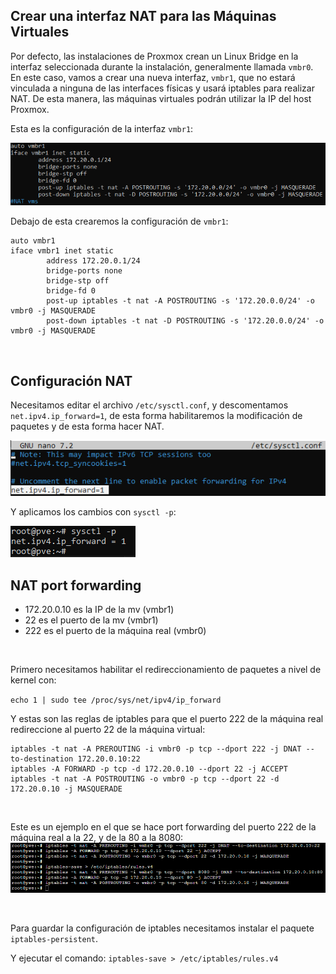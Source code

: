 ## Crear una interfaz NAT para las Máquinas Virtuales

Por defecto, las instalaciones de Proxmox crean un Linux Bridge en la interfaz seleccionada durante la instalación, generalmente llamada `vmbr0`. En este caso, vamos a crear una nueva interfaz, `vmbr1`, que no estará vinculada a ninguna de las interfaces físicas y usará iptables para realizar NAT. De esta manera, las máquinas virtuales podrán utilizar la IP del host Proxmox.

Esta es la configuración de la interfaz `vmbr1`:

![](./img/01.png)

Debajo de esta crearemos la configuración de `vmbr1`:

```
auto vmbr1
iface vmbr1 inet static
        address 172.20.0.1/24
        bridge-ports none
        bridge-stp off
        bridge-fd 0
        post-up iptables -t nat -A POSTROUTING -s '172.20.0.0/24' -o vmbr0 -j MASQUERADE
        post-down iptables -t nat -D POSTROUTING -s '172.20.0.0/24' -o vmbr0 -j MASQUERADE
```

<br>

## Configuración NAT

Necesitamos editar el archivo `/etc/sysctl.conf`, y descomentamos `net.ipv4.ip_forward=1`, de esta forma habilitaremos la modificación de paquetes y de esta forma hacer NAT.

![](./img/02.png)

Y aplicamos los cambios con `sysctl -p`:

![](./img/03.png)


## NAT port forwarding

* 172.20.0.10 es la IP de la mv (vmbr1)
* 22 es el puerto de la mv (vmbr1)
* 222 es el puerto de la máquina real (vmbr0)

<br>

Primero necesitamos habilitar el redireccionamiento de paquetes a nivel de kernel con:

`echo 1 | sudo tee /proc/sys/net/ipv4/ip_forward`

Y estas son las reglas de iptables para que el puerto 222 de la máquina real redireccione al puerto 22 de la máquina virtual:
```
iptables -t nat -A PREROUTING -i vmbr0 -p tcp --dport 222 -j DNAT --to-destination 172.20.0.10:22
iptables -A FORWARD -p tcp -d 172.20.0.10 --dport 22 -j ACCEPT
iptables -t nat -A POSTROUTING -o vmbr0 -p tcp --dport 22 -d 172.20.0.10 -j MASQUERADE
```

<br>

Este es un ejemplo en el que se hace port forwarding del puerto 222 de la máquina real a la 22, y de la 80 a la 8080:
![](./img/04.png)

<br>

Para guardar la configuración de iptables necesitamos instalar el paquete `iptables-persistent`.

Y ejecutar el comando: `iptables-save > /etc/iptables/rules.v4`
